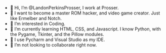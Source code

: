 - 👋 Hi, I’m @LandonPerkinsProsser, I work at Prosser.
- 🧠 I want to become a master ROM hacker, and video game creator. Just like Ermelber and Notch.
- 👀 I’m interested in Coding.
- 🌱 I’m currently learning HTML, CSS, and Javascript. I know Python, with the Pygame, Tkinter, and the Pillow modules.
- 📝 I use Pycharm and Visual Studio as my IDE.
- 💞️ I’m not looking to collaborate right now.

<!---
LandonPerkinsProsser/LandonPerkinsProsser is a ✨ special ✨ repository because its `README.md` (this file) appears on your GitHub profile.
You can click the Preview link to take a look at your changes.
--->
